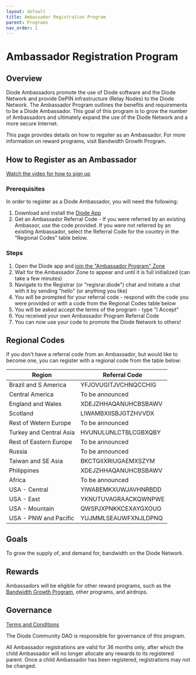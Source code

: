 ```yaml
---
layout: default
title: Ambassador Registration Program
parent: Programs
nav_order: 1
---
```


# Ambassador Registration Program

## Overview

Diode Ambassadors promote the use of Diode software and the Diode Network and provide DePIN infrastructure (Relay Nodes) to the Diode Network. The Ambassador Program outlines the benefits and requirements to be a Diode Ambassador. This goal of this program is to grow the number of Ambassadors and ultimately expand the use of the Diode Network and a more secure Internet.  

This page provides details on how to regsiter as an Ambassador. For more information on reward programs, visit Bandwidth Growth Program. 

## How to Register as an Ambassador

[Watch the video for how to sign up](https://www.loom.com/share/1dfa563e4c8440fab78dae982c9445eb)

### Prerequisites
In order to register as a Diode Ambassador, you will need the following:

1. Download and install the [Diode App](https://diode.io/download#app)
2. Get an Ambassador Referral Code - If you were referred by an existing Ambassor, use the code provided. If you were not referred by an existing Ambassador, select the Referral Code for the country in the “Regional Codes” table below.

### Steps
1. Open the Diode app and [join the "Ambassador Program" Zone](https://diode.io/joinzone/#I8-h8z8ATSgTXMJdhXwWkQs0VVniODeRgjcBUlmYW78B6qx5I0BCEIdUviie)
2. Wait for the Ambassador Zone to appear and until it is full initialized (can take a few minutes)
3. Navigate to the Registrar (or "regisrar.diode") chat and initiate a chat with it by sending "hello" (or anything you like)
4. You will be prompted for your referral code - respond with the code you were provided or with a code from the Regional Codes table below
5. You will be asked accept the terms of the program - type "I Accept"
6. You received your own Ambassador Program Referral Code
7. You can now use your code to promote the Diode Network to others!

## Regional Codes

If you don't have a referral code from an Ambassador, but would like to become one, you can register with a regional code from the table below:

| **Region** | **Referral Code** |
| --- | --- |
| Brazil and S America | YFJOVUGITJVCHNQCCHIG |
| Central America | To be announced |
| England and Wales | XDEJZHHAQANUHCBSBAWV |
| Scotland | LIWAMBXIISBJGTZHVVDX |
| Rest of Wetern Europe | To be announced |
| Turkey and Central Asia | HVUNULUNLCTBLCGBXQBY |
| Rest of Eastern Europe | To be announced |
| Russia | To be announced |
| Taiwan and SE Asia | BKCTGIIXRIUGAEMXSZYM |
| Philippines | XDEJZHHAQANUHCBSBAWV |
| Africa | To be announced |
| USA - Central | YIWABEMKXUWJAVHNRBDD |
| USA - East | YKNUTUVAGRAACKQWNPWE |
| USA - Mountain | QWSPJXPNKKCEXAYGXOUO |
| USA - PNW and Pacific | YUJMMLSEAUWFXNJLDPNQ |

## Goals

To grow the supply of, and demand for, bandwidth on the Diode Network.  

## Rewards

Ambassadors will be eligible for other reward programs, such as the [Bandwidth Growth Program](/docs/programs/bandwidth_growth_program.html), other programs, and airdrops.

## Governance

[Terms and Conditions](/docs/programs/terms.html)

The Diode Community DAO is responsible for governance of this program.  

All Ambassador registrations are valid for 36 months only, after which the child Ambassador will no longer allocate any rewards to its registered parent. Once a child Ambassador has been registered, registrations may not be changed.



